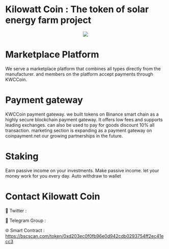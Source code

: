 # Kilowatt Coin : The token of solar energy farm project

<div align="center"><img src="https://kwcoin.co/wp-content/uploads/2023/10/NEWLOGO300X300.fw_.png" /><br />
</div>
<div align="center">
  <h1>
</div>


# Marketplace Platform

We serve a marketplace platform that combines all types directly from the manufacturer. and members on the platform accept payments through KWCCoin.

# Payment gateway
KWCCoin payment gateway. we built tokens on Binance smart chain as a highly secure blockchain payment gateway. It offers low fees and supports leading exchanges. can also be used to pay for goods discount 10% all transaction. marketing section is expanding as a payment gateway on coinpayment.net our growing partnerships in the future.

# Staking
Earn passive income on your investments. Make passive income. let your money work for you every day. Auto withdraw to wallet

# Contact Kilowatt Coin

💎 Twitter : 

🚀 Telegram Group : 

🌐 Smart Contract : https://bscscan.com/token/0xd203ec0f0fb96e0d942cdb0293754ff2ec41ecc3
